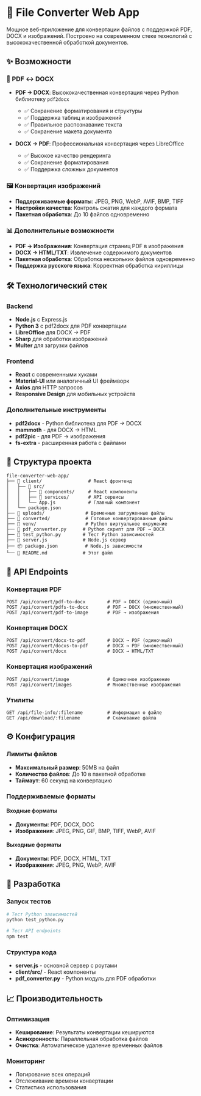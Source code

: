 # 🔄 File Converter Web App

Мощное веб-приложение для конвертации файлов с поддержкой PDF, DOCX и изображений. Построено на современном стеке технологий с высококачественной обработкой документов.

## ✨ Возможности

### 📄 PDF ↔ DOCX
- **PDF → DOCX**: Высококачественная конвертация через Python библиотеку `pdf2docx`
  - ✅ Сохранение форматирования и структуры
  - ✅ Поддержка таблиц и изображений
  - ✅ Правильное распознавание текста
  - ✅ Сохранение макета документа

- **DOCX → PDF**: Профессиональная конвертация через LibreOffice
  - ✅ Высокое качество рендеринга
  - ✅ Сохранение форматирования
  - ✅ Поддержка сложных документов

### 🖼️ Конвертация изображений
- **Поддерживаемые форматы**: JPEG, PNG, WebP, AVIF, BMP, TIFF
- **Настройки качества**: Контроль сжатия для каждого формата
- **Пакетная обработка**: До 10 файлов одновременно

### 📊 Дополнительные возможности
- **PDF → Изображения**: Конвертация страниц PDF в изображения
- **DOCX → HTML/TXT**: Извлечение содержимого документов
- **Пакетная обработка**: Обработка нескольких файлов одновременно
- **Поддержка русского языка**: Корректная обработка кириллицы

## 🛠️ Технологический стек

### Backend
- **Node.js** с Express.js
- **Python 3** с pdf2docx для PDF конвертации
- **LibreOffice** для DOCX → PDF
- **Sharp** для обработки изображений
- **Multer** для загрузки файлов

### Frontend
- **React** с современными хуками
- **Material-UI** или аналогичный UI фреймворк
- **Axios** для HTTP запросов
- **Responsive Design** для мобильных устройств

### Дополнительные инструменты
- **pdf2docx** - Python библиотека для PDF → DOCX
- **mammoth** - для DOCX → HTML
- **pdf2pic** - для PDF → изображения
- **fs-extra** - расширенная работа с файлами


## 📁 Структура проекта

```
file-converter-web-app/
├── 📁 client/                 # React фронтенд
│   ├── 📁 src/
│   │   ├── 📁 components/     # React компоненты
│   │   ├── 📁 services/       # API сервисы
│   │   └── App.js            # Главный компонент
│   └── package.json
├── 📁 uploads/               # Временные загруженные файлы
├── 📁 converted/             # Готовые конвертированные файлы
├── 📁 venv/                  # Python виртуальное окружение
├── 🐍 pdf_converter.py      # Python скрипт для PDF → DOCX
├── 🐍 test_python.py        # Тест Python зависимостей
├── 🚀 server.js             # Node.js сервер
├── 📦 package.json          # Node.js зависимости
└── 📖 README.md             # Этот файл
```

## 🔌 API Endpoints

### Конвертация PDF
```http
POST /api/convert/pdf-to-docx        # PDF → DOCX (одиночный)
POST /api/convert/pdfs-to-docx       # PDF → DOCX (множественный)
POST /api/convert/pdf-to-image       # PDF → изображения
```

### Конвертация DOCX
```http
POST /api/convert/docx-to-pdf        # DOCX → PDF (одиночный)
POST /api/convert/docxs-to-pdf       # DOCX → PDF (множественный)
POST /api/convert/docx               # DOCX → HTML/TXT
```

### Конвертация изображений
```http
POST /api/convert/image              # Одиночное изображение
POST /api/convert/images             # Множественные изображения
```

### Утилиты
```http
GET /api/file-info/:filename         # Информация о файле
GET /api/download/:filename          # Скачивание файла
```


## ⚙️ Конфигурация

### Лимиты файлов
- **Максимальный размер**: 50MB на файл
- **Количество файлов**: До 10 в пакетной обработке
- **Таймаут**: 60 секунд на конвертацию

### Поддерживаемые форматы

#### Входные форматы
- **Документы**: PDF, DOCX, DOC
- **Изображения**: JPEG, PNG, GIF, BMP, TIFF, WebP, AVIF

#### Выходные форматы
- **Документы**: PDF, DOCX, HTML, TXT
- **Изображения**: JPEG, PNG, WebP, AVIF

## 🔧 Разработка

### Запуск тестов
```bash
# Тест Python зависимостей
python test_python.py

# Тест API endpoints
npm test
```

### Структура кода
- **server.js** - основной сервер с роутами
- **client/src/** - React компоненты
- **pdf_converter.py** - Python модуль для PDF обработки


## 📈 Производительность

### Оптимизация
- **Кеширование**: Результаты конвертации кешируются
- **Асинхронность**: Параллельная обработка файлов
- **Очистка**: Автоматическое удаление временных файлов

### Мониторинг
- Логирование всех операций
- Отслеживание времени конвертации
- Статистика использования